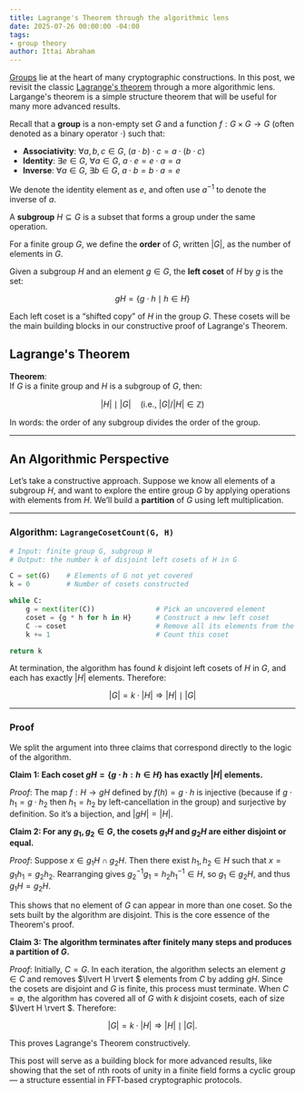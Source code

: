 ```yaml
---
title: Lagrange's Theorem through the algorithmic lens
date: 2025-07-26 00:00:00 -04:00
tags:
- group theory
author: Ittai Abraham
---
```


[Groups](https://en.wikipedia.org/wiki/Group_(mathematics)) lie at the heart of many cryptographic constructions. In this post, we revisit the classic [Lagrange's theorem](https://en.wikipedia.org/wiki/Lagrange%27s_theorem_(group_theory)) through a more algorithmic lens. Largange's theorem is a simple structure theorem that will be useful for many more advanced results.


Recall that a **group** is a non-empty set $G$ and a function $f: G \times G \to G$ (often denoted as a binary operator $\cdot$) such that:

- **Associativity**: $\forall a,b,c \in G, \ (a \cdot b) \cdot c = a \cdot (b \cdot c)$
- **Identity**: $\exists e \in G, \ \forall a \in G, \ a \cdot e = e \cdot a = a$
- **Inverse**: $\forall a \in G, \ \exists b \in G, \ a \cdot b = b \cdot a = e$

We denote the identity element as $e$, and often use $a^{-1}$ to denote the inverse of $a$.

A **subgroup** $H \subseteq G$ is a subset that forms a group under the same operation.

For a finite group $G$, we define the **order** of $G$, written $\lvert G\rvert$, as the number of elements in $G$.

Given a subgroup $H$ and an element $g \in G$, the **left coset** of $H$ by $g$ is the set:

$$
gH = \{g \cdot h \mid h \in H\}
$$

Each left coset is a “shifted copy” of $H$ in the group $G$. These cosets will be the main building blocks in our constructive proof of Lagrange's Theorem.


## Lagrange's Theorem

**Theorem**:  
If $G$ is a finite group and $H$ is a subgroup of $G$, then:

$$
\lvert H \rvert \mid \lvert G\rvert \quad \text{(i.e., } \lvert G \rvert / \lvert H \rvert \in \mathbb{Z} \text{)}
$$

In words: the order of any subgroup divides the order of the group.

---

## An Algorithmic Perspective

Let’s take a constructive approach. Suppose we know all elements of a subgroup $H$, and want to explore the entire group $G$ by applying operations with elements from $H$. We’ll build a **partition** of $G$ using left multiplication.

---

### Algorithm: `LagrangeCosetCount(G, H)`

```python
# Input: finite group G, subgroup H
# Output: the number k of disjoint left cosets of H in G

C = set(G)    # Elements of G not yet covered
k = 0         # Number of cosets constructed

while C:
    g = next(iter(C))               # Pick an uncovered element
    coset = {g * h for h in H}      # Construct a new left coset
    C -= coset                      # Remove all its elements from the not yet covered set
    k += 1                          # Count this coset

return k
```

At termination, the algorithm has found $k$ disjoint left cosets of $H$ in $G$, and each has exactly $\lvert H \rvert$ elements. Therefore:

$$
\lvert G \rvert = k \cdot \lvert H \rvert \Rightarrow \lvert H \rvert \mid \lvert G\rvert
$$

---

### Proof

We split the argument into three claims that correspond directly to the logic of the algorithm.

**Claim 1: Each coset $gH = \{g \cdot h : h \in H\}$ has exactly $\lvert H \rvert$ elements.**

*Proof*: The map $f: H \to gH$ defined by $f(h) = g \cdot h$ is injective (because if $g \cdot h_1 = g \cdot h_2$ then $h_1 = h_2$ by left-cancellation in the group) and surjective by definition. So it’s a bijection, and $\lvert gH \rvert = \lvert H \rvert$.



**Claim 2: For any $g_1, g_2 \in G$, the cosets $g_1H$ and $g_2H$ are either disjoint or equal.**

*Proof*: Suppose $x \in g_1H \cap g_2H$. Then there exist $h_1, h_2 \in H$ such that $x = g_1h_1 = g_2h_2$. Rearranging gives $g_2^{-1}g_1 = h_2h_1^{-1} \in H$, so $g_1 \in g_2H$, and thus $g_1H = g_2H$.

This shows that no element of $G$ can appear in more than one coset. So the sets built by the algorithm are disjoint. This is the core essence of the Theorem's proof.


**Claim 3: The algorithm terminates after finitely many steps and produces a partition of $G$.**

*Proof*: Initially, $C = G$. In each iteration, the algorithm selects an element $g \in C$ and removes $\lvert H \rvert $ elements from $C$ by adding $gH$. Since the cosets are disjoint and $G$ is finite, this process must terminate. When $C = \emptyset$, the algorithm has covered all of $G$ with $k$ disjoint cosets, each of size $\lvert H \rvert $. Therefore:

$$
\lvert G \rvert = k \cdot \lvert H \rvert \Rightarrow \lvert H \rvert \mid \lvert G \rvert.
$$

This proves Lagrange's Theorem constructively.



This post will serve as a building block for more advanced results, like showing that the set of $n$th roots of unity in a finite field forms a cyclic group — a structure essential in FFT-based cryptographic protocols.


